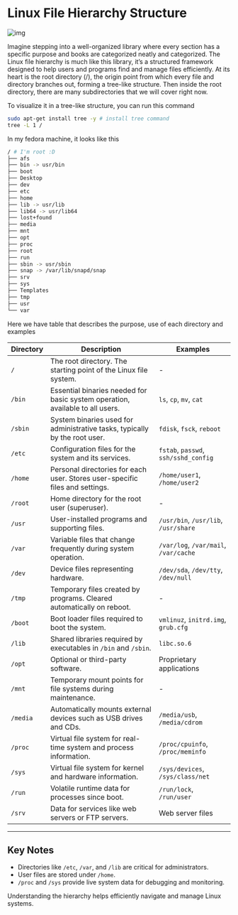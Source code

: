 # Linux File Hierarchy Structure

![img](https://media.licdn.com/dms/image/v2/D5612AQGuHl_yMRdiQw/article-cover_image-shrink_720_1280/article-cover_image-shrink_720_1280/0/1680372550971?e=1738195200&v=beta&t=5Jwc62HmmNNMFxBo7-QaWjQXLRFbi0Mz7G17TKoo0UU)

Imagine stepping into a well-organized library where every section has a specific purpose and books are categorized neatly and categorized. The Linux file hierarchy is much like this library, it’s a structured framework designed to help users and programs find and manage files efficiently. At its heart is the root directory (/), the origin point from which every file and directory branches out, forming a tree-like structure. Then inside the root directory, there are many subdirectories that we will cover right now.

To visualize it in a tree-like structure, you can run this command
```zsh
sudo apt-get install tree -y # install tree command
tree -L 1 /
```

In my fedora machine, it looks like this
```zsh
/ # I'm root :D
├── afs
├── bin -> usr/bin
├── boot
├── Desktop
├── dev
├── etc
├── home
├── lib -> usr/lib
├── lib64 -> usr/lib64
├── lost+found
├── media
├── mnt
├── opt
├── proc
├── root
├── run
├── sbin -> usr/sbin
├── snap -> /var/lib/snapd/snap
├── srv
├── sys
├── Templates
├── tmp
├── usr
└── var
```

Here we have table that describes the purpose, use of each directory and examples

| **Directory** | **Description**                                                                                     | **Examples**                           |
|---------------|-----------------------------------------------------------------------------------------------------|----------------------------------------|
| `/`           | The root directory. The starting point of the Linux file system.                                    | -                                      |
| `/bin`        | Essential binaries needed for basic system operation, available to all users.                       | `ls`, `cp`, `mv`, `cat`               |
| `/sbin`       | System binaries used for administrative tasks, typically by the root user.                          | `fdisk`, `fsck`, `reboot`             |
| `/etc`        | Configuration files for the system and its services.                                                | `fstab`, `passwd`, `ssh/sshd_config`  |
| `/home`       | Personal directories for each user. Stores user-specific files and settings.                        | `/home/user1`, `/home/user2`          |
| `/root`       | Home directory for the root user (superuser).                                                       | -                                      |
| `/usr`        | User-installed programs and supporting files.                                                       | `/usr/bin`, `/usr/lib`, `/usr/share`  |
| `/var`        | Variable files that change frequently during system operation.                                       | `/var/log`, `/var/mail`, `/var/cache` |
| `/dev`        | Device files representing hardware.                                                                 | `/dev/sda`, `/dev/tty`, `/dev/null`   |
| `/tmp`        | Temporary files created by programs. Cleared automatically on reboot.                               | -                                      |
| `/boot`       | Boot loader files required to boot the system.                                                      | `vmlinuz`, `initrd.img`, `grub.cfg`   |
| `/lib`        | Shared libraries required by executables in `/bin` and `/sbin`.                                     | `libc.so.6`                           |
| `/opt`        | Optional or third-party software.                                                                   | Proprietary applications              |
| `/mnt`        | Temporary mount points for file systems during maintenance.                                         | -                                      |
| `/media`      | Automatically mounts external devices such as USB drives and CDs.                                   | `/media/usb`, `/media/cdrom`          |
| `/proc`       | Virtual file system for real-time system and process information.                                    | `/proc/cpuinfo`, `/proc/meminfo`      |
| `/sys`        | Virtual file system for kernel and hardware information.                                            | `/sys/devices`, `/sys/class/net`      |
| `/run`        | Volatile runtime data for processes since boot.                                                     | `/run/lock`, `/run/user`              |
| `/srv`        | Data for services like web servers or FTP servers.                                                  | Web server files                      |

---

## Key Notes
- Directories like `/etc`, `/var`, and `/lib` are critical for administrators.  
- User files are stored under `/home`.  
- `/proc` and `/sys` provide live system data for debugging and monitoring.

Understanding the hierarchy helps efficiently navigate and manage Linux systems.



